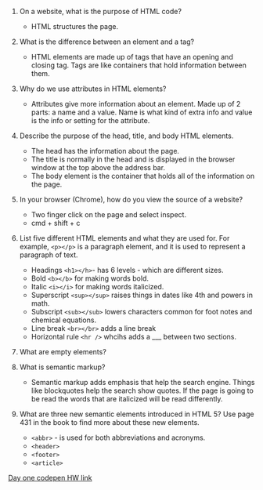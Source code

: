 1.  On a website, what is the purpose of HTML code?
      * HTML structures the page.

2.  What is the difference between an element and a tag?
      * HTML elements are made up of tags that have an opening and closing tag. Tags are like containers that hold information between them.

3.  Why do we use attributes in HTML elements?
      * Attributes give more information about an element.  Made up of 2 parts: a name and a value.  Name is what kind of extra info  and value is the info or setting for the attribute.

4.  Describe the purpose of the head, title, and body HTML elements.
      * The head has the information about the page.
      * The title is normally in the head and is displayed in the browser window at the top above the address bar.
      * The body element is the container that holds all of the information on the page.

5.  In your browser (Chrome), how do you view the source of a website?
      * Two finger click on the page and select inspect.
      * cmd + shift + c

6.  List five different HTML elements and what they are used for. For example, `<p></p>` is a paragraph element, and it is used to represent a paragraph of text.
      * Headings `<h1></h>`- has 6 levels - which are different sizes.
      * Bold `<b></b>` for making words bold.
      * Italic `<i></i>` for making words italicized.
      * Superscript `<sup></sup>` raises things in dates like 4th and powers in math.
      * Subscript `<sub></sub>` lowers characters common for foot notes and chemical equations.
      * Line break `<br></br>` adds a line break
      * Horizontal rule `<hr />` whcihs adds a ___ between two sections.

7.  What are empty elements?
8.  What is semantic markup?
      * Semantic markup adds emphasis that help the search engine. Things like blockquotes help the search show quotes.  If the page is going to be read the words that are italicized will be read differently.

9.  What are three new semantic elements introduced in HTML 5? Use page 431 in the book to find more about these new elements.
      * `<abbr>` - is used for both abbreviations and acronyms.
      * `<header>`
      * `<footer>`
      * `<article>`

[Day one codepen HW link](https://codepen.io/tfoxcollis-the-flexboxer/pen/yLPQjPN)
